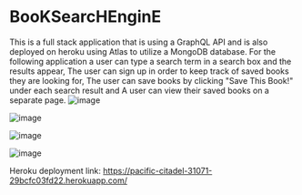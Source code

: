 # BooKSearcHEnginE
This is a full stack application that is using a GraphQL API and is also deployed on heroku using Atlas to utilize a MongoDB database.
For the following application a user can type a search term in a search box and the results appear,
The user can sign up in order to keep track of saved books they are looking for, 
The user can save books by clicking "Save This Book!" under each search result and 
A user can view their saved books on a separate page.
![image](https://github.com/andythepee/BooKSearcHEnginE/assets/131628979/cbb429c2-c81b-4308-9ac9-419725fac044)


![image](https://github.com/andythepee/BooKSearcHEnginE/assets/131628979/654c9146-fc03-4d97-8703-15c641886284)


![image](https://github.com/andythepee/BooKSearcHEnginE/assets/131628979/75b888bd-e712-40e2-b145-dd1cc6213bd7)


![image](https://github.com/andythepee/BooKSearcHEnginE/assets/131628979/ca556f4c-aa8c-48e7-96c0-33bd8a84dcf6)


Heroku deployment link: https://pacific-citadel-31071-29bcfc03fd22.herokuapp.com/
